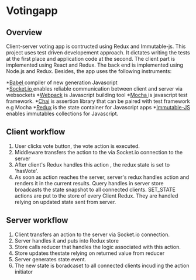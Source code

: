 # Votingapp


## Overview 
Client-server voting app is contructed using Redux and Immutable-js. 
This project uses test driven developement approach. It dictates 
writing the tests at the first place and application code at the second. The client part is implemented using React and Redux. The back end is implemented using Node.js and Redux. Besides, the app uses the following instruments: 

*[Babel ](https://babeljs.io/)compiler of new generation Javascript                
*[Socket.io ](https://socket.io/) enables reliable communication between client and server via websockets
*[Webpack](https://webpack.js.org/) is Javascript building tool
*[Mocha ](https://mochajs.org/) is javascript test framework.
*[Chai](https://chaijs.com/) is assertion library that can be paired with test framework e.g Mocha
*[Redux](https://redux.js.org/) is the state container for Javascript apps
*[Immutable-JS](https://facebook.github.io/immutable-js/) enables immutables collections for Javascript.

## Client workflow
1. User clicks vote button, the vote action is executed.
2. Middleware transfers the action to the via Socket.io connection to the server
3. After client's  Redux handles this action , the redux state is set to 'hasVote'.
4. As soon as action reaches the server, server's redux handles action and renders it in the current results. Query handles in server store broadcasts the state snapshot to all connected clients.
SET_STATE actions are put to the store of every Client Redux. They are handled relying on updated state sent from server.



## Server workflow
1. Client transfers an action to the server via Socket.io connection.
2. Server handles it and puts into Redux store
2. Store calls reducer that handles the logic associated with this action.
3. Store updates thestate relying on returned value from reducer 
4. Server generates state event.
5. The new state is boradcaset to all connected clients incudling the action initiator 
